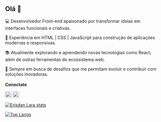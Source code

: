 ## Olá 👋

💻 Desenvolvedor Front-end apaixonado por transformar ideias em interfaces funcionais e criativas.

🚀 Experiência em HTML | CSS | JavaScript para construção de aplicações modernas e responsivas.

📚 Atualmente explorando e aprendendo novas tecnologias como React, além de outras ferramentas do ecossistema web.

🔎 Sempre em busca de desafios que me permitam evoluir e contribuir com soluções inovadoras.
<br/>
<br/>
<strong>Conectate</strong>
<br/>
<p>
<a href="https://www.linkedin.com/in/erisdan-lara-118170378/">
<img align="left" width="22px" src="https://cdn.jsdelivr.net/npm/simple-icons@3.13.0/icons/linkedin.svg" />
</a>
<a href="https://www.facebook.com/erisdan.lara?locale=pt_BR">
<img width="22px" src="https://cdn.jsdelivr.net/npm/simple-icons@3.13.0/icons/facebook.svg" />
</a>
</p>

[![Erisdan Lara stats](https://github-readme-stats.vercel.app/api?username=ErisdanLara)](https://github.com/anuraghazra/github-readme-stats)

[![Top Langs](https://github-readme-stats.vercel.app/api/top-langs/?username=ErisdanLara)](https://github.com/anuraghazra/github-readme-stats)

